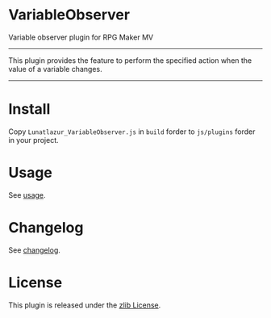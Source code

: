 # VariableObserver
Variable observer plugin for RPG Maker MV

<!-- % screenshot here % -->

---

This plugin provides the feature to perform the specified action
when the value of a variable changes.

---

# Install
Copy `Lunatlazur_VariableObserver.js` in `build` forder to `js/plugins` forder in your project.

# Usage
See [usage](USAGE.en.md).

# Changelog
See [changelog](CHANGELOG.en.md).

# License
This plugin is released under the [zlib License](LISENCE.md).
